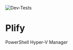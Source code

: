 ![Dev-Tests](https://github.com/nairraf/Plify/workflows/Dev-Tests/badge.svg)

# Plify 
PowerShell Hyper-V Manager


